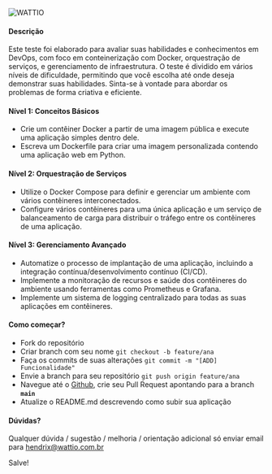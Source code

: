 ![WATTIO](https://www.wattio.com.br/logo/logo-marca-horizontal-amarelo.svg)

#### Descrição

Este teste foi elaborado para avaliar suas habilidades e conhecimentos em DevOps, com foco em conteinerização com Docker, orquestração de serviços, e gerenciamento de infraestrutura.
O teste é dividido em vários níveis de dificuldade, permitindo que você escolha até onde deseja demonstrar suas habilidades. Sinta-se à vontade para abordar os problemas de forma criativa e eficiente.


#### Nível 1: Conceitos Básicos

- Crie um contêiner Docker a partir de uma imagem pública e execute uma aplicação simples dentro dele.
- Escreva um Dockerfile para criar uma imagem personalizada contendo uma aplicação web em Python.

#### Nível 2: Orquestração de Serviços

- Utilize o Docker Compose para definir e gerenciar um ambiente com vários contêineres interconectados.
- Configure vários contêineres para uma única aplicação e um serviço de balanceamento de carga para distribuir o tráfego entre os contêineres de uma aplicação.

#### Nível 3: Gerenciamento Avançado

- Automatize o processo de implantação de uma aplicação, incluindo a integração contínua/desenvolvimento contínuo (CI/CD).
- Implemente a monitoração de recursos e saúde dos contêineres do ambiente usando ferramentas como Prometheus e Grafana.
- Implemente um sistema de logging centralizado para todas as suas aplicações em contêineres.

#### Como começar?

- Fork do repositório
- Criar branch com seu nome ``` git checkout -b feature/ana ```
- Faça os commits de suas alterações ``` git commit -m "[ADD] Funcionalidade" ```
- Envie a branch para seu repositório ``` git push origin feature/ana ```
- Navegue até o [Github](https://github.com/), crie seu Pull Request apontando para a branch **```main```**
- Atualize o README.md descrevendo como subir sua aplicação

#### Dúvidas?

Qualquer dúvida / sugestão / melhoria / orientação adicional só enviar email para hendrix@wattio.com.br

Salve!
